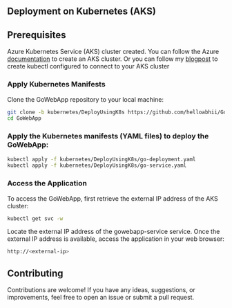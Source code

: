 ## Deployment on Kubernetes (AKS)

## Prerequisites

Azure Kubernetes Service (AKS) cluster created. You can follow the Azure [documentation](https://learn.microsoft.com/en-us/azure/aks/learn/quick-kubernetes-deploy-portal?tabs=azure-cli) to create an AKS cluster.
Or you can follow my [blogpost](https://helloabhii.hashnode.dev/creating-an-aks-cluster-in-azure) to create 
kubectl configured to connect to your AKS cluster

### Apply Kubernetes Manifests
Clone the GoWebApp repository to your local machine:
```bash
git clone -b kubernetes/DeployUsingK8s https://github.com/helloabhii/GoWebApp.git
cd GoWebApp
```

### Apply the Kubernetes manifests (YAML files) to deploy the GoWebApp:
```bash
kubectl apply -f kubernetes/DeployUsingK8s/go-deployment.yaml
kubectl apply -f kubernetes/DeployUsingK8s/go-service.yaml
```

### Access the Application
To access the GoWebApp, first retrieve the external IP address of the AKS cluster:
```bash 
kubectl get svc -w
```

Locate the external IP address of the gowebapp-service service. 
Once the external IP address is available, access the application in your web browser:
```bash
http://<external-ip>
```

## Contributing
Contributions are welcome! If you have any ideas, suggestions, or improvements, feel free to open an issue or submit a pull request.


